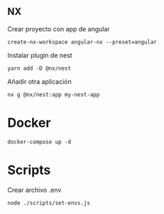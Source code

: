 ## NX

Crear proyecto con app de angular

```
create-nx-workspace angular-nx --preset=angular
```

Instalar plugin de nest

```
yarn add -D @nx/nest
```

Añadir otra aplicación

```
nx g @nx/nest:app my-nest-app
```

# Docker

```
docker-compose up -d
```

# Scripts

Crear archivo .env

```
node ./scripts/set-envs.js
```
